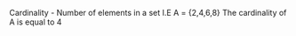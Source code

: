 
Cardinality - Number of elements in a set
	I.E 
	A = {2,4,6,8}
	The cardinality of A is equal to 4
